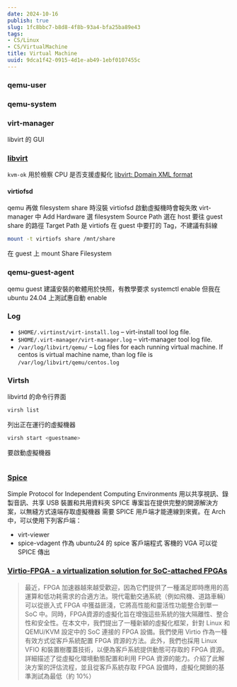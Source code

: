 ```yaml
---
date: 2024-10-16
publish: true
slug: 1fc8bbc7-b8d8-4f8b-93a4-bfa25ba89e43
tags:
- CS/Linux
- CS/VirtualMachine
title: Virtual Machine
uuid: 9dca1f42-0915-4d1e-ab49-1ebf0107455c
---
```

### qemu-user

### qemu-system

### virt-manager

libvirt 的 GUI

### [libvirt](https://libvirt.org/)

`kvm-ok` 用於檢察 CPU 是否支援虛擬化
[libvirt: Domain XML format](https://libvirt.org/formatdomain.html)

#### virtiofsd

qemu 再做 filesystem share 時沒裝 virtiofsd 啟動虛擬機時會報失敗
virt-manager 中 Add Hardware 選 filesystem
Source Path 選在 host  要往 guest share 的路徑
Target Path 是 virtiofs 在 guest 中要打的 Tag，不建議有斜線

```sh
mount -t virtiofs share /mnt/share
```

在 guest 上 mount Share Filesystem

### qemu-guest-agent

qemu guest 建議安裝的軟體用於快照，有教學要求 systemctl enable 但我在 ubuntu 24.04 上測試惠自動 enable

### Log

- `$HOME/.virtinst/virt-install.log` – virt-install tool log file.
- `$HOME/.virt-manager/virt-manager.log` – virt-manager tool log file.
- `/var/log/libvirt/qemu/` – Log files for each running virtual machine. If centos is virtual machine name, than log file is `/var/log/libvirt/qemu/centos.log`

### Virtsh

libvirtd 的命令行界面

```sh
virsh list
```

列出正在運行的虛擬機器

```sh
virsh start <guestname>
```

要啟動虛擬機器

```sh

```

### [Spice](https://spice-space.org/)

Simple Protocol for Independent Computing Environments
用以共享視訊、錄製音訊、共享 USB 裝置和共用資料夾
SPICE 專案旨在提供完整的開源解決方案，以無縫方式遠端存取虛擬機器
需要 SPICE 用戶端才能連線到來賓。在 Arch 中，可以使用下列客戶端：

- virt-viewer
- spice-vdagent 作為 ubuntu24 的 spice 客戶端程式
  客機的 VGA 可以從 SPICE 傳出

### [Virtio-FPGA - a virtualization solution for SoC-attached FPGAs](https://arxiv.org/abs/2304.01721)

> 最近，FPGA 加速器越來越受歡迎，因為它們提供了一種滿足即時應用的高運算和低功耗需求的合適方法。現代電動交通系統（例如飛機、道路車輛）可以從嵌入式 FPGA 中獲益匪淺，它將高性能和靈活性功能整合到單一 SoC 中。同時，FPGA資源的虛擬化旨在增強這些系統的強大隔離性、整合性和安全性。在本文中，我們提出了一種新穎的虛擬化框架，針對 Linux 和 QEMU/KVM 設定中的 SoC 連接的 FPGA 設備。我們使用 Virtio 作為一種有效方式從客戶系統配置 FPGA 資源的方法。此外，我們也採用 Linux VFIO 和裝置樹覆蓋技術，以便為客戶系統提供動態可存取的 FPGA 資源。詳細描述了從虛擬化環境動態配置和利用 FPGA 資源的能力。介紹了此解決方案的評估流程，並且從客戶系統存取 FPGA 設備時，虛擬化開銷的基準測試為最低（約 10%）
